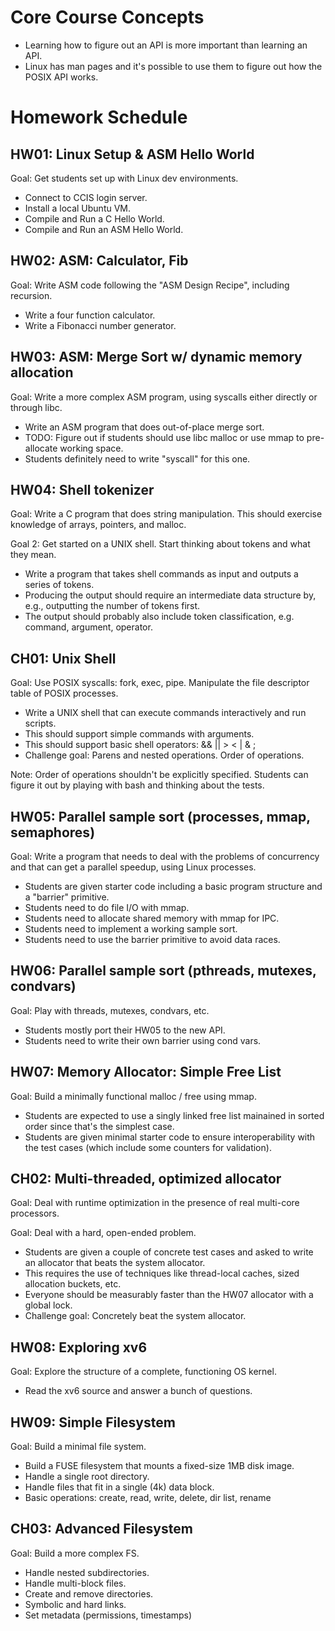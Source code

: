 
# Core Course Concepts

 * Learning how to figure out an API is more important than learning an API.
 * Linux has man pages and it's possible to use them to figure out how
   the POSIX API works.

# Homework Schedule

## HW01: Linux Setup & ASM Hello World

Goal: Get students set up with Linux dev environments.

 * Connect to CCIS login server.
 * Install a local Ubuntu VM.
 * Compile and Run a C Hello World.
 * Compile and Run an ASM Hello World.

## HW02: ASM: Calculator, Fib

Goal: Write ASM code following the "ASM Design Recipe", including recursion.

 * Write a four function calculator.
 * Write a Fibonacci number generator.

## HW03: ASM: Merge Sort w/ dynamic memory allocation

Goal: Write a more complex ASM program, using syscalls either directly
      or through libc.

 * Write an ASM program that does out-of-place merge sort.
 * TODO: Figure out if students should use libc malloc or use mmap
   to pre-allocate working space.
 * Students definitely need to write "syscall" for this one.

## HW04: Shell tokenizer

Goal: Write a C program that does string manipulation. This should
      exercise knowledge of arrays, pointers, and malloc.

Goal 2: Get started on a UNIX shell. Start thinking about tokens and
      what they mean.

 * Write a program that takes shell commands as input and outputs
   a series of tokens.
 * Producing the output should require an intermediate data structure
   by, e.g., outputting the number of tokens first.
 * The output should probably also include token classification,
   e.g. command, argument, operator.

## CH01: Unix Shell

Goal: Use POSIX syscalls: fork, exec, pipe. Manipulate the file descriptor
      table of POSIX processes.

 * Write a UNIX shell that can execute commands interactively and run scripts.
 * This should support simple commands with arguments.
 * This should support basic shell operators: && || > < | & ;
 * Challenge goal: Parens and nested operations. Order of operations.

Note: Order of operations shouldn't be explicitly specified. Students can
figure it out by playing with bash and thinking about the tests.

## HW05: Parallel sample sort (processes, mmap, semaphores)

Goal: Write a program that needs to deal with the problems of concurrency and
      that can get a parallel speedup, using Linux processes.

 * Students are given starter code including a basic program structure and
   a "barrier" primitive.
 * Students need to do file I/O with mmap.
 * Students need to allocate shared memory with mmap for IPC.
 * Students need to implement a working sample sort.
 * Students need to use the barrier primitive to avoid data races.

## HW06: Parallel sample sort (pthreads, mutexes, condvars)

Goal: Play with threads, mutexes, condvars, etc.

 * Students mostly port their HW05 to the new API.
 * Students need to write their own barrier using cond vars.

## HW07: Memory Allocator: Simple Free List

Goal: Build a minimally functional malloc / free using mmap.

 * Students are expected to use a singly linked free list mainained
   in sorted order since that's the simplest case.
 * Students are given minimal starter code to ensure interoperability
   with the test cases (which include some counters for validation).

## CH02: Multi-threaded, optimized allocator

Goal: Deal with runtime optimization in the presence of real multi-core
      processors.

Goal: Deal with a hard, open-ended problem.

 * Students are given a couple of concrete test cases and asked to write
   an allocator that beats the system allocator.
 * This requires the use of techniques like thread-local caches, sized
   allocation buckets, etc.
 * Everyone should be measurably faster than the HW07 allocator with a global lock.
 * Challenge goal: Concretely beat the system allocator.

## HW08: Exploring xv6

Goal: Explore the structure of a complete, functioning OS kernel.

 * Read the xv6 source and answer a bunch of questions.

## HW09: Simple Filesystem

Goal: Build a minimal file system.

 * Build a FUSE filesystem that mounts a fixed-size 1MB disk image.
 * Handle a single root directory.
 * Handle files that fit in a single (4k) data block.
 * Basic operations: create, read, write, delete, dir list, rename
 
## CH03: Advanced Filesystem

Goal: Build a more complex FS.

 * Handle nested subdirectories.
 * Handle multi-block files.
 * Create and remove directories.
 * Symbolic and hard links.
 * Set metadata (permissions, timestamps)

 
